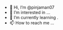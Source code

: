 - 👋 Hi, I’m @pinjaman07
- 👀 I’m interested in ...
- 🌱 I’m currently learning .
- 📫 How to reach me ...

<!---
pinjaman07/pinjaman07 is a ✨ special ✨ repository because its `README.md` (this file) appears on your GitHub profile.
You can click the Preview link to take a look at your changes.
--->
